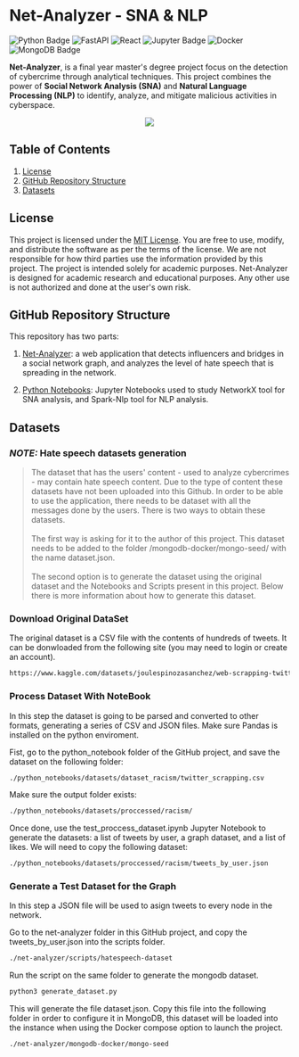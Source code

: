 # Net-Analyzer - SNA & NLP
![Python Badge](https://img.shields.io/badge/Python-3776AB?logo=python&logoColor=fff&style=for-the-badge)
![FastAPI](https://img.shields.io/badge/FastAPI-005571?style=for-the-badge&logo=fastapi)
![React](https://img.shields.io/badge/react-%2320232a.svg?style=for-the-badge&logo=react&logoColor=%2361DAFB)
![Jupyter Badge](https://img.shields.io/badge/Jupyter-F37626?logo=jupyter&logoColor=fff&style=for-the-badge)
![Docker](https://img.shields.io/badge/docker-%230db7ed.svg?style=for-the-badge&logo=docker&logoColor=white)
![MongoDB Badge](https://img.shields.io/badge/MongoDB-47A248?logo=mongodb&logoColor=fff&style=for-the-badge)



**Net-Analyzer**, is a final year master's degree project focus on the detection of cybercrime through analytical techniques. This project combines the power of **Social Network Analysis (SNA)** and **Natural Language Processing (NLP)** to identify, analyze, and mitigate malicious activities in cyberspace.

<p align="center">
  <img src="https://github.com/user-attachments/assets/0cc8a399-036f-46fc-b70b-c46de73226c2" />
  <br>
</p>


## Table of Contents
1. [License](#license)
2. [GitHub Repository Structure](#github-repository-structure)
3. [Datasets](#datasets)


## License
This project is licensed under the [MIT License](LICENSE). You are free to use, modify, and distribute the software as per the terms of the license. 
We are not responsible for how third parties use the information provided by this project. The project is intended solely for academic purposes.
Net-Analyzer is designed for academic research and educational purposes. Any other use is not authorized and done at the user's own risk.

## GitHub Repository Structure

This repository has two parts:

1. [Net-Analyzer](net-analyzer): a web application that detects influencers and bridges in a social network graph, and analyzes the level of hate speech that is spreading in the network.

2. [Python Notebooks](python_notebooks): Jupyter Notebooks used to study NetworkX tool for SNA analysis, and Spark-Nlp tool for NLP analysis.

## Datasets


### **_NOTE:_** Hate speech datasets generation

> The dataset that has the users' content - used to analyze cybercrimes - may contain hate speech content. Due to the type of content these datasets have not been uploaded into this Github. In order to be able to use the application, there needs to be dataset with all the messages done by the users. There is two ways to obtain these datasets.<br><br>
> The first way is asking for it to the author of this project. This dataset needs to be added to the folder /mongodb-docker/mongo-seed/ with the name dataset.json. <br><br>
> The second option is to generate the dataset using the original dataset and the Notebooks and Scripts present in this project. Below there is more information about how to generate this dataset.

### Download Original DataSet
The original dataset is a CSV file with the contents of hundreds of tweets. It can be donwloaded from the following site (you may need to login or create an account).

```bash
https://www.kaggle.com/datasets/joulespinozasanchez/web-scrapping-twitter-racism
```

### Process Dataset With NoteBook
In this step the dataset is going to be parsed and converted to other formats, generating a series of CSV and JSON files. Make sure Pandas is installed on the python enviroment.

Fist, go to the python_notebook folder of the GitHub project, and save the dataset on the following folder:

```bash
./python_notebooks/datasets/dataset_racism/twitter_scrapping.csv
```
Make sure the output folder exists:
```bash
./python_notebooks/datasets/proccessed/racism/
```

Once done, use the test_proccess_dataset.ipynb Jupyter Notebook to generate the datasets: a list of tweets by user, a graph dataset, and a list of likes. We will need to copy the following dataset:

```bash
./python_notebooks/datasets/proccessed/racism/tweets_by_user.json
```
### Generate a Test Dataset for the Graph
In this step a JSON file will be used to asign tweets to every node in the network.

Go to the net-analyzer folder in this GitHub project, and copy the tweets_by_user.json into the scripts folder.

```bash
./net-analyzer/scripts/hatespeech-dataset
```
Run the script on the same folder to generate the mongodb dataset.

```bash
python3 generate_dataset.py
```
This will generate the file dataset.json. Copy this file into the following folder in order to configure it in MongoDB, this dataset will be loaded into the instance when using the Docker compose option to launch the project.
```bash
./net-analyzer/mongodb-docker/mongo-seed
```




